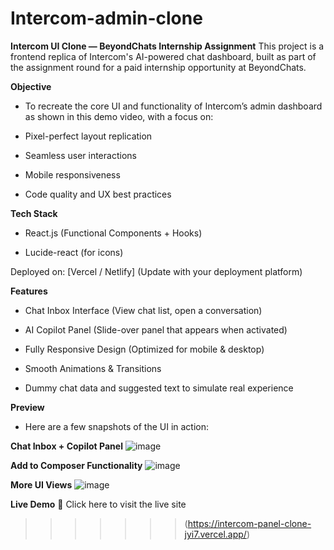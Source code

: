 
# Intercom-admin-clone
**Intercom UI Clone — BeyondChats Internship Assignment**
This project is a frontend replica of Intercom's AI-powered chat dashboard, built as part of the assignment round for a paid internship opportunity at BeyondChats.

**Objective**
 - To recreate the core UI and functionality of Intercom’s admin dashboard as shown in this demo video, with a focus on:

 - Pixel-perfect layout replication

 - Seamless user interactions

 - Mobile responsiveness

 - Code quality and UX best practices

**Tech Stack**
 - React.js (Functional Components + Hooks)

 - Lucide-react (for icons)

Deployed on: [Vercel / Netlify] (Update with your deployment platform)

**Features**
 - Chat Inbox Interface (View chat list, open a conversation)

 - AI Copilot Panel (Slide-over panel that appears when activated)

 - Fully Responsive Design (Optimized for mobile & desktop)

 - Smooth Animations & Transitions

 - Dummy chat data and suggested text to simulate real experience

   
**Preview**
* Here are a few snapshots of the UI in action:

**Chat Inbox + Copilot Panel**
![image](https://github.com/user-attachments/assets/27cd7bcf-1f3a-4682-9e42-75f19b1ceed5)


**Add to Composer Functionality**
![image](https://github.com/user-attachments/assets/e548a6d2-6e7b-471f-b8d2-648ace9ad53f)


**More UI Views**
![image](https://github.com/user-attachments/assets/437abade-db57-4a0f-8881-1fdfafa186b6)






**Live Demo**
🔗 Click here to visit the live site
>>>>>>>(https://intercom-panel-clone-jyi7.vercel.app/)
